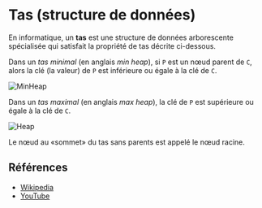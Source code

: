 # Tas (structure de données)

En informatique, un **tas** est une structure de données arborescente spécialisée qui satisfait la propriété de tas décrite ci-dessous.

Dans un *tas minimal* (en anglais *min heap*), si `P` est un nœud parent de `C`, alors la clé (la valeur) de `P` est inférieure ou égale à la clé de `C`.

![MinHeap](https://upload.wikimedia.org/wikipedia/commons/6/69/Min-heap.png)

Dans un *tas maximal* (en anglais *max heap*), la clé de `P` est supérieure ou égale à la clé de `C`.

![Heap](https://upload.wikimedia.org/wikipedia/commons/3/38/Max-Heap.svg)

Le nœud au «sommet» du tas sans parents est appelé le nœud racine.

## Références

- [Wikipedia](https://fr.wikipedia.org/wiki/Tas_(informatique))
- [YouTube](https://www.youtube.com/watch?v=t0Cq6tVNRBA&index=5&t=0s&list=PLLXdhg_r2hKA7DPDsunoDZ-Z769jWn4R8)

